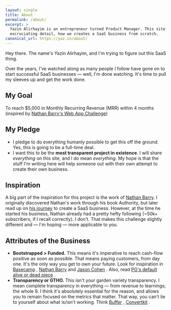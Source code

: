 ```yaml
---
layout: single
title: About
permalink: /about/
excerpt: >
  Yazin Alirhayim is an entrepreneur turned Product Manager. This site covers, in 
  excruciating detail, how we creates a SaaS business from scratch.
canonical_url: https://yaz.in/about/
---
```

Hey there. The name's Yazin Alirhayim, and I'm trying to figure out this SaaS thing. 

Over the years, I've watched along as many people I follow have gone on to start successful SaaS businesses &mdash; well, I'm done watching. It's time to pull my sleeves up and get the work done.

## My Goal

To reach $5,000 in Monthly Recurring Revenue (MRR) within 4 months (inspired by [Nathan Barry's Web App Challenge](http://nathanbarry.com/category/the-web-app-challenge/))

## My Pledge

- I pledge to do everything humanly possible to get this off the ground. Yes, this is going to be a full-time deal.
- I want this to be the **most transparent project in existence**. I will share *everything* on this site, and I do mean *everything*. My hope is that the stuff I'm writing here will help someone out with their own attempt to create their own business.

## Inspiration

A big part of the inspiration for this project is the work of [Nathan Barry](http://nathanbarry.com/). I originally discovered Nathan's work through his book Authority, but later read up on [his journey](http://nathanbarry.com/category/the-web-app-challenge/) to create a SaaS business. However, at the time he started his business, Nathan already had a pretty hefty following (~50k+ subscribers, if I recall correctly). I don't. That makes this challenge slightly different and &mdash; I'm hoping &mdash; more applicable to you.

## Attributes of the Business

- **Bootstrapped > Funded.** This means it's imperative to reach cash-flow positive as soon as possible. That means paying customers, from day one. It's the only way you get to own your future. Look for inspiration in [Basecamp](https://m.signalvnoise.com/) , [Nathan Barry](http://nathanbarry.com/) and [Jason Cohen](https://blog.asmartbear.com/) . Also, read [PG's default alive or dead piece](http://paulgraham.com/aord.html) .
- **Transparency or GTHO.** This isn't your garden variety transparency. I mean complete transparency in everything — from revenue to learnings; the whole 9. I think it's absolutely essential for the reason, and allows you to remain focused on the metrics that matter. That way, you can't lie to yourself about what is/isn't working. Think [Buffer](http://buffer.baremetrics.com) , [Convertkit](http://convertkit.baremetrics.com) .
